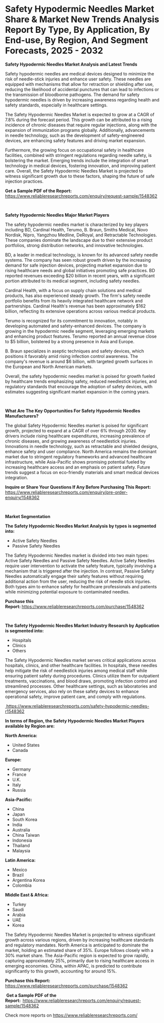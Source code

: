 <p><h1>Safety Hypodermic Needles Market Share & Market New Trends Analysis Report By Type, By Application, By End-use, By Region, And Segment Forecasts, 2025 - 2032</h1></p><p><strong>Safety Hypodermic Needles Market Analysis and Latest Trends</strong></p>
<p><p>Safety hypodermic needles are medical devices designed to minimize the risk of needle-stick injuries and enhance user safety. These needles are equipped with mechanisms that allow for retraction or shielding after use, reducing the likelihood of accidental punctures that can lead to infections or the transmission of bloodborne pathogens. The demand for safety hypodermic needles is driven by increasing awareness regarding health and safety standards, especially in healthcare settings.</p><p>The Safety Hypodermic Needles Market is expected to grow at a CAGR of 7.8% during the forecast period. This growth can be attributed to a rising incidence of chronic diseases that require regular injections, along with the expansion of immunization programs globally. Additionally, advancements in needle technology, such as the development of safety-engineered devices, are enhancing safety features and driving market expansion.</p><p>Furthermore, the growing focus on occupational safety in healthcare facilities, combined with stringent regulations regarding needle safety, is bolstering the market. Emerging trends include the integration of smart technology in medical devices, fostering innovation, and improving patient care. Overall, the Safety Hypodermic Needles Market is projected to witness significant growth due to these factors, shaping the future of safe injection practices.</p></p>
<p><strong>Get a Sample PDF of the Report:&nbsp;</strong> <a href="https://www.reliableresearchreports.com/enquiry/request-sample/1548362?utm_campaign=2233&utm_medium=2&utm_source=Github&utm_content=ia&utm_term=04032025&utm_id=safety-hypodermic-needles">https://www.reliableresearchreports.com/enquiry/request-sample/1548362</a></p>
<p>&nbsp;</p>
<p><strong>Safety Hypodermic Needles Major Market Players</strong></p>
<p><p>The safety hypodermic needles market is characterized by key players including BD, Cardinal Health, Terumo, B. Braun, Smiths Medical, Novo Nordisk, Nipro, Yangzhou Medline, DeRoyal, and Retractable Technologies. These companies dominate the landscape due to their extensive product portfolios, strong distribution networks, and innovative technologies.</p><p>BD, a leader in medical technology, is known for its advanced safety needle systems. The company has seen robust growth driven by the increasing demand for safe injection devices, projecting market expansion due to rising healthcare needs and global initiatives promoting safe practices. BD reported revenues exceeding $20 billion in recent years, with a significant portion attributed to its medical segment, including safety needles.</p><p>Cardinal Health, with a focus on supply chain solutions and medical products, has also experienced steady growth. The firm's safety needle portfolio benefits from its heavily integrated healthcare network and partnerships. Cardinal Health's revenue has been approximately $162 billion, reflecting its extensive operations across various medical products.</p><p>Terumo is recognized for its commitment to innovation, notably in developing automated and safety-enhanced devices. The company is growing in the hypodermic needle segment, leveraging emerging markets and enhancing product features. Terumo reported an annual revenue close to $5 billion, bolstered by a strong presence in Asia and Europe.</p><p>B. Braun specializes in aseptic techniques and safety devices, which positions it favorably amid rising infection control awareness. The company's revenue is around $6 billion, with targeted growth surfaces in the European and North American markets.</p><p>Overall, the safety hypodermic needles market is poised for growth fueled by healthcare trends emphasizing safety, reduced needlestick injuries, and regulatory standards that encourage the adoption of safety devices, with estimates suggesting significant market expansion in the coming years.</p></p>
<p>&nbsp;</p>
<p><strong>What Are The Key Opportunities For Safety Hypodermic Needles Manufacturers?</strong></p>
<p><p>The global Safety Hypodermic Needles market is poised for significant growth, projected to expand at a CAGR of over 6% through 2030. Key drivers include rising healthcare expenditures, increasing prevalence of chronic diseases, and growing awareness of needlestick injuries. Innovations in needle technology, such as retractable and shielded designs, enhance safety and user compliance. North America remains the dominant market due to stringent regulatory frameworks and advanced healthcare infrastructure, while Asia-Pacific shows promising potential fueled by increasing healthcare access and an emphasis on patient safety. Future trends suggest a focus on eco-friendly materials and smart medical devices integration.</p></p>
<p><strong>Inquire or Share Your Questions If Any Before Purchasing This Report:</strong> <a href="https://www.reliableresearchreports.com/enquiry/pre-order-enquiry/1548362?utm_campaign=2233&utm_medium=2&utm_source=Github&utm_content=ia&utm_term=04032025&utm_id=safety-hypodermic-needles">https://www.reliableresearchreports.com/enquiry/pre-order-enquiry/1548362</a></p>
<p>&nbsp;</p>
<p><strong>Market Segmentation</strong></p>
<p><strong>The Safety Hypodermic Needles Market Analysis by types is segmented into:</strong></p>
<p><ul><li>Active Safety Needles</li><li>Passive Safety Needles</li></ul></p>
<p><p>The Safety Hypodermic Needles market is divided into two main types: Active Safety Needles and Passive Safety Needles. Active Safety Needles require user intervention to activate the safety feature, typically involving a mechanism that is triggered after the injection. In contrast, Passive Safety Needles automatically engage their safety features without requiring additional action from the user, reducing the risk of needle stick injuries. Both types aim to enhance safety for healthcare professionals and patients while minimizing potential exposure to contaminated needles.</p></p>
<p><strong>Purchase this Report:&nbsp;</strong><a href="https://www.reliableresearchreports.com/purchase/1548362?utm_campaign=2233&utm_medium=2&utm_source=Github&utm_content=ia&utm_term=04032025&utm_id=safety-hypodermic-needles">https://www.reliableresearchreports.com/purchase/1548362</a></p>
<p>&nbsp;</p>
<p><strong>The Safety Hypodermic Needles Market Industry Research by Application is segmented into:</strong></p>
<p><ul><li>Hospitals</li><li>Clinics</li><li>Others</li></ul></p>
<p><p>The Safety Hypodermic Needles market serves critical applications across hospitals, clinics, and other healthcare facilities. In hospitals, these needles help mitigate the risk of needlestick injuries among medical staff while ensuring patient safety during procedures. Clinics utilize them for outpatient treatments, vaccinations, and blood draws, promoting infection control and streamlined processes. Other healthcare settings, such as laboratories and emergency services, also rely on these safety devices to enhance operational safety, improve patient care, and comply with regulations.</p></p>
<p><a href="https://www.reliableresearchreports.com/safety-hypodermic-needles-r1548362?utm_campaign=2233&utm_medium=2&utm_source=Github&utm_content=ia&utm_term=04032025&utm_id=safety-hypodermic-needles">&nbsp;https://www.reliableresearchreports.com/safety-hypodermic-needles-r1548362</a></p>
<p><strong>In terms of Region, the Safety Hypodermic Needles Market Players available by Region are:</strong></p>
<p>
    <p> <strong> North America: </strong>
        <ul>
            <li>United States</li>
            <li>Canada</li>
        </ul>
        </p> 
    <p> <strong> Europe: </strong>
        <ul>
            <li>Germany</li>
            <li>France</li>
            <li>U.K.</li>
            <li>Italy</li>
            <li>Russia</li>
        </ul>
        </p> 
    <p> <strong> Asia-Pacific: </strong>
        <ul>
            <li>China</li>
            <li>Japan</li>
            <li>South Korea</li>
            <li>India</li>
            <li>Australia</li>
            <li>China Taiwan</li>
            <li>Indonesia</li>
            <li>Thailand</li>
            <li>Malaysia</li>
        </ul>
        </p> 
    <p> <strong> Latin America: </strong>
        <ul>
            <li>Mexico</li>
            <li>Brazil</li>
            <li>Argentina Korea</li>
            <li>Colombia</li>
        </ul>
        </p> 
    <p> <strong> Middle East & Africa: </strong>
        <ul>
            <li>Turkey</li>
            <li>Saudi</li>
            <li>Arabia</li>
            <li>UAE</li>
            <li>Korea</li>
        </ul>
    </p>
    </p>
<p><p>The Safety Hypodermic Needles Market is projected to witness significant growth across various regions, driven by increasing healthcare standards and regulatory mandates. North America is anticipated to dominate the market, holding an estimated share of 35%. Europe follows closely with a 30% market share. The Asia-Pacific region is expected to grow rapidly, capturing approximately 25%, primarily due to rising healthcare access in emerging economies. China, within APAC, is predicted to contribute significantly to this growth, accounting for around 15%.</p></p>
<p><strong>Purchase this Report: </strong><a href="https://www.reliableresearchreports.com/purchase/1548362?utm_campaign=2233&utm_medium=2&utm_source=Github&utm_content=ia&utm_term=04032025&utm_id=safety-hypodermic-needles">https://www.reliableresearchreports.com/purchase/1548362</a></p>
<p>&nbsp;<strong>Get a Sample PDF of the Report:&nbsp;&nbsp;</strong><a href="https://www.reliableresearchreports.com/enquiry/request-sample/1548362?utm_campaign=2233&utm_medium=2&utm_source=Github&utm_content=ia&utm_term=04032025&utm_id=safety-hypodermic-needles">https://www.reliableresearchreports.com/enquiry/request-sample/1548362</a></p>
<p><strong></strong></p>
<p>Check more reports on <a href="https://www.reliableresearchreports.com/?utm_campaign=2233&utm_medium=2&utm_source=Github&utm_content=ia&utm_term=04032025&utm_id=safety-hypodermic-needles">https://www.reliableresearchreports.com/</a></p>